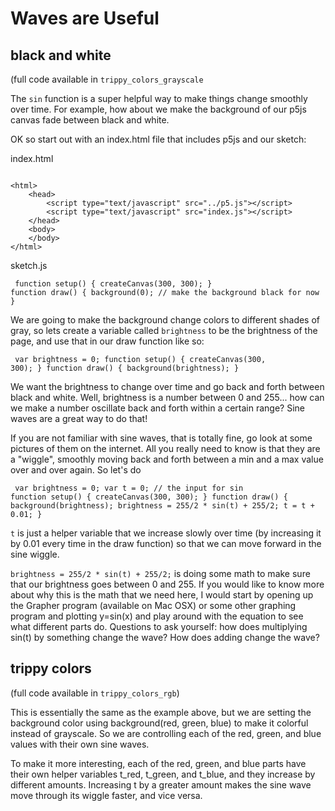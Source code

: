 # Waves are Useful

## black and white
(full code available in `trippy_colors_grayscale`

The `sin` function is a super helpful way to make things change smoothly over time. For example, how about we make the background of our p5js canvas fade between black and white.

OK so start out with an index.html file that includes p5js and our sketch:

index.html
<pre><code>
&lt;html&gt;
    &lt;head&gt;
        &lt;script type="text/javascript" src="../p5.js"&gt;&lt;/script&gt;
        &lt;script type="text/javascript" src="index.js"&gt;&lt;/script&gt;
    &lt;/head&gt;
    &lt;body&gt;
    &lt;/body&gt;
&lt;/html&gt;
</code></pre>

sketch.js
<code><pre>
function setup() {
    createCanvas(300, 300);
}
function draw() {
    background(0); // make the background black for now
}
</pre></code>

We are going to make the background change colors to different shades of gray, so lets create a variable called `brightness` to be the brightness of the page, and use that in our draw function like so:

<code><pre>
var brightness = 0;
function setup() {
    createCanvas(300, 300);
}
function draw() {
    background(brightness);
}
</pre></code>

We want the brightness to change over time and go back and forth between black and white. Well, brightness is a number between 0 and 255... how can we make a number oscillate back and forth within a certain range? Sine waves are a great way to do that!

If you are not familiar with sine waves, that is totally fine, go look at some pictures of them on the internet. All you really need to know is that they are a "wiggle", smoothly moving back and forth between a min and a max value over and over again. So let's do

<code><pre>
var brightness = 0;
var t = 0; // the input for sin
function setup() {
    createCanvas(300, 300);
}
function draw() {
    background(brightness);
    brightness = 255/2 * sin(t) + 255/2;
    t = t + 0.01;
}
</pre></code>


`t` is just a helper variable that we increase slowly over time (by increasing it by 0.01 every time in the draw function) so that we can move forward in the sine wiggle.


`brightness = 255/2 * sin(t) + 255/2;`
is doing some math to make sure that our brightness goes between 0 and 255. If you would like to know more about why this is the math that we need here, I would start by opening up the Grapher program (available on Mac OSX) or some other graphing program and plotting y=sin(x) and play around with the equation to see what different parts do. Questions to ask yourself: how does multiplying sin(t) by something change the wave? How does adding change the wave?

## trippy colors
(full code available in `trippy_colors_rgb`)

This is essentially the same as the example above, but we are setting the background color using background(red, green, blue) to make it colorful instead of grayscale. So we are controlling each of the red, green, and blue values with their own sine waves.

To make it more interesting, each of the red, green, and blue parts have their own helper variables t_red, t_green, and t_blue, and they increase by different amounts. Increasing t by a greater amount makes the sine wave move through its wiggle faster, and vice versa.

